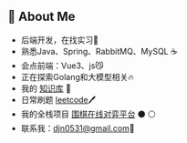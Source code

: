 ## 🤩 About Me

- 后端开发，在找实习🚀
- 熟悉Java、Spring、RabbitMQ、MySQL ☕️
- 会点前端：Vue3、js😼
- 正在探索Golang和大模型相关🔥
- 我的 [知识库](https://oli51467.github.io/oli-space/#/) 📖
- 日常刷题  [leetcode](https://leetcode.cn/u/oli51467/)🖊
- 我的全栈项目 [围棋在线对弈平台](https://web.fcjznkj.com) ⚫️ ⚪️
- 联系我：djn0531@gmail.com📨

